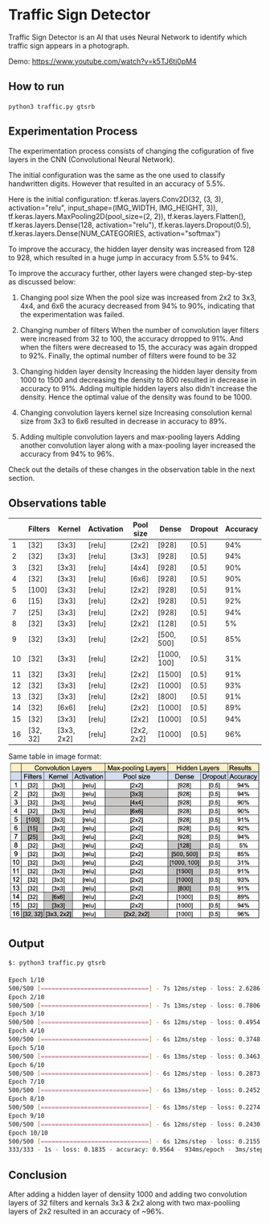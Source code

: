 # Traffic Sign Detector
Traffic Sign Detector is an AI that uses Neural Network to identify which traffic sign appears in a photograph.

Demo: https://www.youtube.com/watch?v=k5TJ6ti0pM4

## How to run

`python3 traffic.py gtsrb`

## Experimentation Process
The experimentation process consists of changing the cofiguration of five layers in the CNN (Convolutional Neural Network).

The initial configuration was the same as the one used to classify handwritten digits. However that resulted in an accuracy of 5.5%.

Here is the initial configuration:
tf.keras.layers.Conv2D(32, (3, 3), activation="relu", input_shape=(IMG_WIDTH, IMG_HEIGHT, 3)),
tf.keras.layers.MaxPooling2D(pool_size=(2, 2)),
tf.keras.layers.Flatten(),
tf.keras.layers.Dense(128, activation="relu"),
tf.keras.layers.Dropout(0.5),
tf.keras.layers.Dense(NUM_CATEGORIES, activation="softmax")

To improve the accuracy, the hidden layer density was increased from 128 to 928, which resulted in a huge jump in accuracy from 5.5% to 94%. 

To improve the accuracy further, other layers were changed step-by-step as discussed below:

1. Changing pool size
When the pool size was increased from 2x2 to 3x3, 4x4, and 6x6 the acuracy decreased from 94% to 90%, indicating that the experimentation was failed. 

2. Changing number of filters
When the number of convolution layer filters were increased from 32 to 100, the accuracy drropped to 91%. And when the filters were decreased to 15, the accuracy was again dropped to 92%. Finally, the optimal number of filters were found to be 32

3. Changing hidden layer density
Increasing the hidden layer density from 1000 to 1500 and decreasing the density to 800 resulted in decrease in accuracy to 91%. Adding multiple hidden layers also didn't increase the density. Hence the optimal value of the density was found to be 1000.

4. Changing convolution layers kernel size
Increasing consolution kernal size from 3x3 to 6x6 resulted in decrease in accuracy to 89%.

5. Adding multiple convolution layers and max-pooling layers
Adding another convolution layer along with a max-pooling layer increased the accuracy from 94% to 96%.


Check out the details of these changes in the observation table in the next section.

## Observations table

|    | Filters    | Kernel       | Activation | Pool size    | Dense         | Dropout | Accuracy |
| -- | ---------- | ------------ | ---------- | ------------ | ------------- | ------- | -------- |
| 1  | \[32\]     | \[3x3\]      | \[relu\]   | \[2x2\]      | \[928\]       | \[0.5\] | 94%      |
| 2  | \[32\]     | \[3x3\]      | \[relu\]   | \[3x3\]      | \[928\]       | \[0.5\] | 94%      |
| 3  | \[32\]     | \[3x3\]      | \[relu\]   | \[4x4\]      | \[928\]       | \[0.5\] | 90%      |
| 4  | \[32\]     | \[3x3\]      | \[relu\]   | \[6x6\]      | \[928\]       | \[0.5\] | 90%      |
| 5  | \[100\]    | \[3x3\]      | \[relu\]   | \[2x2\]      | \[928\]       | \[0.5\] | 91%      |
| 6  | \[15\]     | \[3x3\]      | \[relu\]   | \[2x2\]      | \[928\]       | \[0.5\] | 92%      |
| 7  | \[25\]     | \[3x3\]      | \[relu\]   | \[2x2\]      | \[928\]       | \[0.5\] | 94%      |
| 8  | \[32\]     | \[3x3\]      | \[relu\]   | \[2x2\]      | \[128\]       | \[0.5\] | 5%       |
| 9  | \[32\]     | \[3x3\]      | \[relu\]   | \[2x2\]      | \[500, 500\]  | \[0.5\] | 85%      |
| 10 | \[32\]     | \[3x3\]      | \[relu\]   | \[2x2\]      | \[1000, 100\] | \[0.5\] | 31%      |
| 11 | \[32\]     | \[3x3\]      | \[relu\]   | \[2x2\]      | \[1500\]      | \[0.5\] | 91%      |
| 12 | \[32\]     | \[3x3\]      | \[relu\]   | \[2x2\]      | \[1000\]      | \[0.5\] | 93%      |
| 13 | \[32\]     | \[3x3\]      | \[relu\]   | \[2x2\]      | \[800\]       | \[0.5\] | 91%      |
| 14 | \[32\]     | \[6x6\]      | \[relu\]   | \[2x2\]      | \[1000\]      | \[0.5\] | 89%      |
| 15 | \[32\]     | \[3x3\]      | \[relu\]   | \[2x2\]      | \[1000\]      | \[0.5\] | 94%      |
| 16 | \[32, 32\] | \[3x3, 2x2\] | \[relu\]   | \[2x2, 2x2\] | \[1000\]      | \[0.5\] | 96%      |

Same table in image format:
![Alternate Observation table](./images/observations.png)

## Output

```sh
$: python3 traffic.py gtsrb

Epoch 1/10
500/500 [==============================] - 7s 12ms/step - loss: 2.6286 - accuracy: 0.5108  
Epoch 2/10
500/500 [==============================] - 7s 13ms/step - loss: 0.7806 - accuracy: 0.7741
Epoch 3/10
500/500 [==============================] - 6s 12ms/step - loss: 0.4954 - accuracy: 0.8542
Epoch 4/10
500/500 [==============================] - 6s 12ms/step - loss: 0.3748 - accuracy: 0.8895
Epoch 5/10
500/500 [==============================] - 6s 13ms/step - loss: 0.3463 - accuracy: 0.9018
Epoch 6/10
500/500 [==============================] - 6s 12ms/step - loss: 0.2873 - accuracy: 0.9171
Epoch 7/10
500/500 [==============================] - 6s 13ms/step - loss: 0.2452 - accuracy: 0.9306
Epoch 8/10
500/500 [==============================] - 6s 13ms/step - loss: 0.2274 - accuracy: 0.9386
Epoch 9/10
500/500 [==============================] - 6s 12ms/step - loss: 0.2430 - accuracy: 0.9376
Epoch 10/10
500/500 [==============================] - 6s 12ms/step - loss: 0.2155 - accuracy: 0.9441
333/333 - 1s - loss: 0.1835 - accuracy: 0.9564 - 934ms/epoch - 3ms/step

```

## Conclusion
After adding a hidden layer of densiity 1000 and adding two convolution layers of 32 filters and kernals 3x3 & 2x2 along with two max-pooliing layers of 2x2 resulted in an accuracy of ~96%. 
